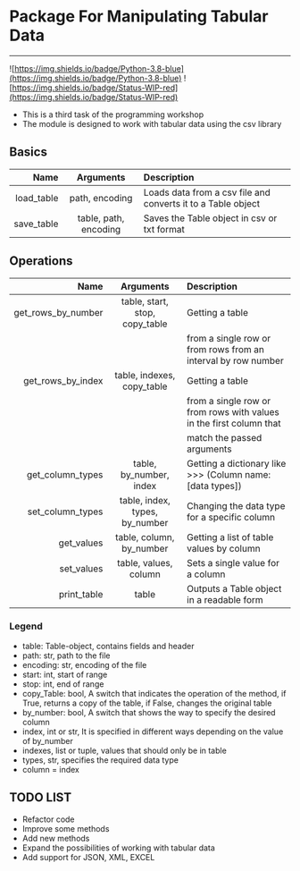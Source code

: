 Package For Manipulating Tabular Data
===================================================
____
![https://img.shields.io/badge/Python-3.8-blue](https://img.shields.io/badge/Python-3.8-blue)
![https://img.shields.io/badge/Status-WIP-red](https://img.shields.io/badge/Status-WIP-red)
* This is a third task of the programming workshop
* The module is designed to work with tabular data using the csv library

Basics
---------------------
| Name | Arguments | Description |
|----:|:----:|:-----
| load_table | path, encoding | Loads data from a csv file and converts it to a Table object |
| save_table | table, path, encoding | Saves the Table object in csv or txt format |

Operations
---------------------
| Name | Arguments | Description |
|----:|:----:|:----
| get_rows_by_number | table, start, stop, copy_table | Getting a table
| | | from a single row or from rows from an interval by row number|
| get_rows_by_index | table, indexes, copy_table | Getting a table
| | | from a single row or from rows with values in the first column that|
| | | match the passed arguments |
|get_column_types| table, by_number, index| Getting a dictionary like >>> (Column name: [data types])|
|set_column_types| table, index, types, by_number| Changing the data type for a specific column |
|get_values| table, column, by_number| Getting a list of table values by column|
|set_values| table, values, column| Sets a single value for a column|
|print_table|table|Outputs a Table object in a readable form|

### Legend
* table: Table-object, contains fields and header
* path: str, path to the file
* encoding: str, encoding of the file
* start: int, start of range
* stop: int, end of range
* copy_Table: bool, A switch that indicates the operation of the method, if True, returns a copy of the table, if False, changes the original table
* by_number: bool, A switch that shows the way to specify the desired column
* index, int or str, It is specified in different ways depending on the value of by_number
* indexes, list or tuple, values that should only be in table
* types, str, specifies the required data type
* column = index 

TODO LIST
----

* Refactor code
* Improve some methods
* Add new methods
* Expand the possibilities of working with tabular data
* Add support for JSON, XML, EXCEL


